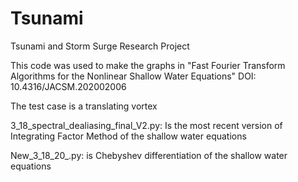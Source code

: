 # Tsunami
Tsunami and Storm Surge Research Project

This code was used to make the graphs in "Fast Fourier Transform Algorithms for the Nonlinear Shallow Water Equations"
DOI: 10.4316/JACSM.202002006

The test case is a translating vortex

3_18_spectral_dealiasing_final_V2.py: Is the most recent version of Integrating Factor Method of the shallow water equations

New_3_18_20_.py:  is Chebyshev differentiation of the shallow water equations

